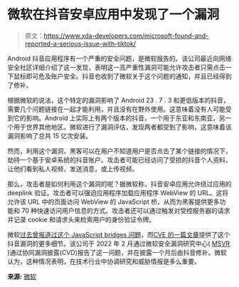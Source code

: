 # 微软在抖音安卓应用中发现了一个漏洞

> 原文：<https://www.xda-developers.com/microsoft-found-and-reported-a-serious-issue-with-tiktok/>

Android 抖音应用程序有一个严重的安全问题，是微软报告的。该公司最近向网络安全社区详细介绍了这一发现，表明这一高严重性漏洞可能允许攻击者只需点击一下鼠标即可危及账户安全。抖音也收到了微软关于这个问题的通知，并且已经得到了修补。

根据微软的说法，这个特定的漏洞影响了 Android 23 . 7 . 3 和更低版本的抖音，需要几个问题链接在一起才能利用，并且没有在野外使用。这意味着没有人可能受到它的影响。Android 上实际上有两个版本的抖音，一个用于东亚和东南亚，另一个用于世界其他地区。微软进行了漏洞评估，发现两者都受到了影响，这意味着该漏洞影响了总共 15 亿次安装。

然而，利用这个漏洞，黑客可以在用户不知道用户是否点击了某个链接的情况下，劫持一个基于安卓系统的抖音账户。攻击者可能已经访问了受损的抖音个人资料，让他们看到私人视频，发送消息，或上传视频。

那么，攻击者是如何利用这个漏洞的呢？据微软称，抖音安卓应用允许绕过应用的 deeplink 验证。攻击者可以强迫应用程序加载应用程序 WebView 的 URL。这将允许该 URL 中的页面访问 WebView 的 JavaScript 桥，从而为黑客提供更多功能和 70 种快速访问用户信息的方式。攻击者还可以通过触发对受控服务器的请求并记录 cookie 和请求头来检索用户的身份验证令牌。

微软[过去曾报道过这个 JavaScript bridges 问题](https://www.microsoft.com/security/blog/2022/05/27/android-apps-with-millions-of-downloads-exposed-to-high-severity-vulnerabilities/)，而[CVE 的一篇文章](https://cve.mitre.org/cgi-bin/cvename.cgi?name=CVE-2022-28799)提供了这个抖音漏洞的更多细节。该公司于 2022 年 2 月通过微软安全漏洞研究中心( [MSVR](https://www.microsoft.com/en-us/msrc/cvd?rtc=1) )通过协同漏洞披露(CVD)报告了这一问题，并在披露一个月后由抖音修补。微软认为，这种情况表明，在技术行业中协调研究和威胁情报是多么重要。

**来源:** [微软](https://www.microsoft.com/security/blog/2022/08/31/vulnerability-in-tiktok-android-app-could-lead-to-one-click-account-hijacking/)